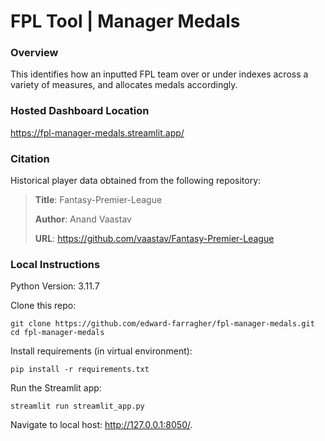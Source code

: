 # FPL Tool | Manager Medals

### Overview
This identifies how an inputted FPL team over or under indexes across a variety of measures, and allocates medals accordingly.

### Hosted Dashboard Location
https://fpl-manager-medals.streamlit.app/

### Citation

Historical player data obtained from the following repository:
> **Title**: Fantasy-Premier-League
> 
> **Author**: Anand Vaastav
> 
> **URL**: https://github.com/vaastav/Fantasy-Premier-League


### Local Instructions
Python Version: 3.11.7

Clone this repo:
```
git clone https://github.com/edward-farragher/fpl-manager-medals.git
cd fpl-manager-medals
```

Install requirements (in virtual environment):
```
pip install -r requirements.txt
```

Run the Streamlit app:
```
streamlit run streamlit_app.py
```

Navigate to local host: http://127.0.0.1:8050/.

